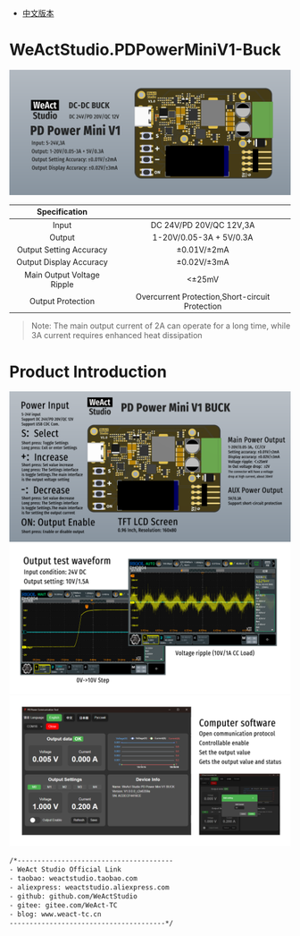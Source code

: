 * [中文版本](./README_zh.md)
# WeActStudio.PDPowerMiniV1-Buck
![display](Images/en/1.png)

|Specification||
|:-:|:-:|
|Input|DC 24V/PD 20V/QC 12V,3A|
|Output|1-20V/0.05-3A + 5V/0.3A|
|Output Setting Accuracy|±0.01V/±2mA|
|Output Display Accuracy|±0.02V/±3mA|
|Main Output Voltage Ripple|<±25mV|
|Output Protection|Overcurrent Protection,Short-circuit Protection|
> Note: The main output current of 2A can operate for a long time, while 3A current requires enhanced heat dissipation

# Product Introduction
![display](Images/en/2.png)
![display](Images/en/3.png)
![display](Images/en/4.png)

```
/*---------------------------------------
- WeAct Studio Official Link
- taobao: weactstudio.taobao.com
- aliexpress: weactstudio.aliexpress.com
- github: github.com/WeActStudio
- gitee: gitee.com/WeAct-TC
- blog: www.weact-tc.cn
---------------------------------------*/
```

